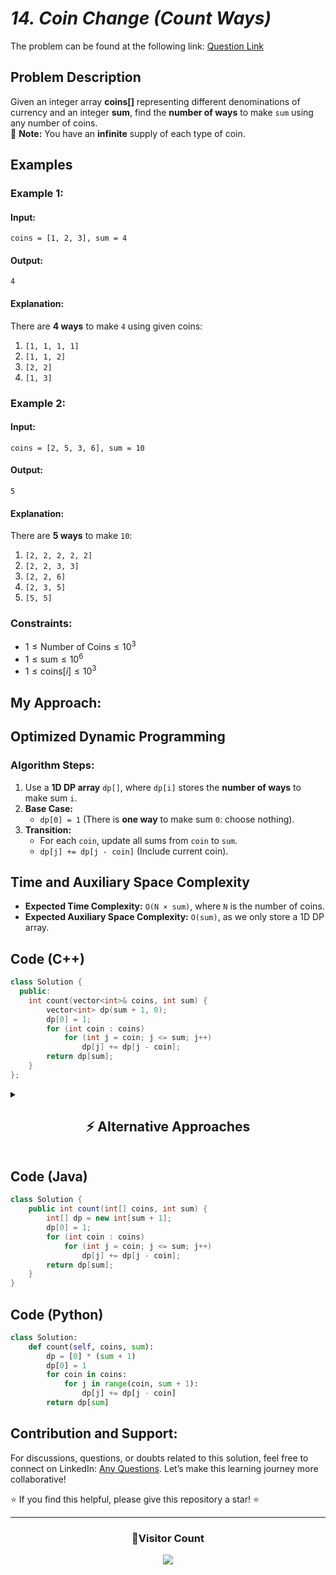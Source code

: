 # _14. Coin Change (Count Ways)_

The problem can be found at the following link: [Question Link](https://www.geeksforgeeks.org/problems/coin-change2448/1)

## **Problem Description**

Given an integer array **coins[]** representing different denominations of currency and an integer **sum**, find the **number of ways** to make `sum` using any number of coins.  
🔹 **Note:** You have an **infinite** supply of each type of coin.

## **Examples**

### **Example 1:**

#### **Input:**

```plaintext
coins = [1, 2, 3], sum = 4
```

#### **Output:**

```plaintext
4
```

#### **Explanation:**

There are **4 ways** to make `4` using given coins:

1. `[1, 1, 1, 1]`
2. `[1, 1, 2]`
3. `[2, 2]`
4. `[1, 3]`

### **Example 2:**

#### **Input:**

```plaintext
coins = [2, 5, 3, 6], sum = 10
```

#### **Output:**

```plaintext
5
```

#### **Explanation:**

There are **5 ways** to make `10`:

1. `[2, 2, 2, 2, 2]`
2. `[2, 2, 3, 3]`
3. `[2, 2, 6]`
4. `[2, 3, 5]`
5. `[5, 5]`

### **Constraints:**

- $1 \leq \text{Number of Coins} \leq 10^3$
- $1 \leq \text{sum} \leq 10^6$
- $1 \leq \text{coins}[i] \leq 10^3$

## **My Approach:**

## **Optimized Dynamic Programming**

### **Algorithm Steps:**

1. Use a **1D DP array** `dp[]`, where `dp[i]` stores the **number of ways** to make sum `i`.
2. **Base Case:**
   - `dp[0] = 1` (There is **one way** to make sum `0`: choose nothing).
3. **Transition:**
   - For each `coin`, update all sums from `coin` to `sum`.
   - `dp[j] += dp[j - coin]` (Include current coin).

## **Time and Auxiliary Space Complexity**

- **Expected Time Complexity:** `O(N × sum)`, where `N` is the number of coins.
- **Expected Auxiliary Space Complexity:** `O(sum)`, as we only store a 1D DP array.

## **Code (C++)**

```cpp
class Solution {
  public:
    int count(vector<int>& coins, int sum) {
        vector<int> dp(sum + 1, 0);
        dp[0] = 1;
        for (int coin : coins)
            for (int j = coin; j <= sum; j++)
                dp[j] += dp[j - coin];
        return dp[sum];
    }
};
```

<details>
<summary><h2 align="center">⚡ Alternative Approaches</h2></summary>

## **2️⃣ Dynamic Programming (O(N×sum) Time, O(N×sum) Space) — 2D DP**

### **Algorithm Steps:**

1. Use a **2D DP table** where `dp[i][j]` represents the number of ways to make sum `j` using the first `i` coins.
2. **Base Case:**
   - `dp[0][0] = 1` (one way to make sum `0` with zero coins).
   - `dp[i][0] = 1` for all `i` (only one way to make sum `0`: choose nothing).
3. **Recurrence Relation:**  
   $\[
   \text{dp}[i][j] = \text{dp}[i-1][j] + \text{dp}[i][j - \text{coins}[i-1]]
   $\]
   - Exclude the coin (`dp[i-1][j]`).
   - Include the coin (`dp[i][j - coins[i-1]]`).

```cpp
class Solution {
  public:
    int count(vector<int>& coins, int sum) {
        int n = coins.size();
        vector<vector<int>> dp(n + 1, vector<int>(sum + 1, 0));
        for (int i = 0; i <= n; i++) dp[i][0] = 1;
        for (int i = 1; i <= n; i++) {
            for (int j = 0; j <= sum; j++) {
                dp[i][j] = dp[i - 1][j];
                if (j >= coins[i - 1]) dp[i][j] += dp[i][j - coins[i - 1]];
            }
        }
        return dp[n][sum];
    }
};
```

✅ **Time Complexity:** `O(N × sum)`  
✅ **Space Complexity:** `O(N × sum)`

## **3️⃣ Recursive + Memoization (O(N×sum) Time, O(N×sum) Space)**

### **Algorithm Steps:**

1. **Recursive function** `countWays(index, sum)` calculates the number of ways using coins up to `index`.
2. **Base Case:**
   - If `sum == 0`, return `1` (valid way found).
   - If `index < 0` or `sum < 0`, return `0` (invalid case).
3. **Recurrence Relation:**  
   $\[
   \text{countWays(index, sum)} = \text{countWays(index - 1, sum)} + \text{countWays(index, sum - coins[index])}
   $\]
   - Exclude the current coin.
   - Include the current coin.
4. **Use memoization (`dp[index][sum]`)** to avoid redundant calculations.

```cpp
class Solution {
  public:
    vector<vector<int>> dp;
    int solve(vector<int>& coins, int i, int sum) {
        if (sum == 0) return 1;
        if (i < 0 || sum < 0) return 0;
        if (dp[i][sum] != -1) return dp[i][sum];
        return dp[i][sum] = solve(coins, i - 1, sum) + solve(coins, i, sum - coins[i]);
    }

    int count(vector<int>& coins, int sum) {
        int n = coins.size();
        dp.assign(n, vector<int>(sum + 1, -1));
        return solve(coins, n - 1, sum);
    }
};
```

✅ **Time Complexity:** `O(N × sum)`  
✅ **Space Complexity:** `O(N × sum)`

## **Comparison of Approaches**

| **Approach**                | ⏱️ **Time Complexity** | 🗂️ **Space Complexity** | ✅ **Pros**                  | ⚠️ **Cons**               |
| --------------------------- | ---------------------- | ----------------------- | ---------------------------- | ------------------------- |
| **1D Space Optimized DP**   | 🟡 `O(N × sum)`        | 🟢 `O(sum)`             | Most efficient space-wise    | Requires careful indexing |
| **2D DP (Tabulation)**      | 🟡 `O(N × sum)`        | 🔴 `O(N × sum)`         | Easy to implement, intuitive | High space usage          |
| **Recursive + Memoization** | 🟡 `O(N × sum)`        | 🔴 `O(N × sum)`         | Natural recursion flow       | Stack overhead            |

✅ **Best Choice?**

- **If optimizing space:** Use **1D DP (Space-Optimized)**.
- **If space is not a concern:** Use **2D DP (Tabulation)** for easy understanding.
- **For recursion lovers:** Use **Recursive + Memoization**.

</details>

## **Code (Java)**

```java
class Solution {
    public int count(int[] coins, int sum) {
        int[] dp = new int[sum + 1];
        dp[0] = 1;
        for (int coin : coins)
            for (int j = coin; j <= sum; j++)
                dp[j] += dp[j - coin];
        return dp[sum];
    }
}
```

## **Code (Python)**

```python
class Solution:
    def count(self, coins, sum):
        dp = [0] * (sum + 1)
        dp[0] = 1
        for coin in coins:
            for j in range(coin, sum + 1):
                dp[j] += dp[j - coin]
        return dp[sum]
```

## **Contribution and Support:**

For discussions, questions, or doubts related to this solution, feel free to connect on LinkedIn: [Any Questions](https://www.linkedin.com/in/patel-hetkumar-sandipbhai-8b110525a/). Let’s make this learning journey more collaborative!

⭐ If you find this helpful, please give this repository a star! ⭐

---

<div align="center">
  <h3><b>📍Visitor Count</b></h3>
</div>

<p align="center">
  <img src="https://visitor-badge.laobi.icu/badge?page_id=Hunterdii.GeeksforGeeks-POTD" />
</p>
